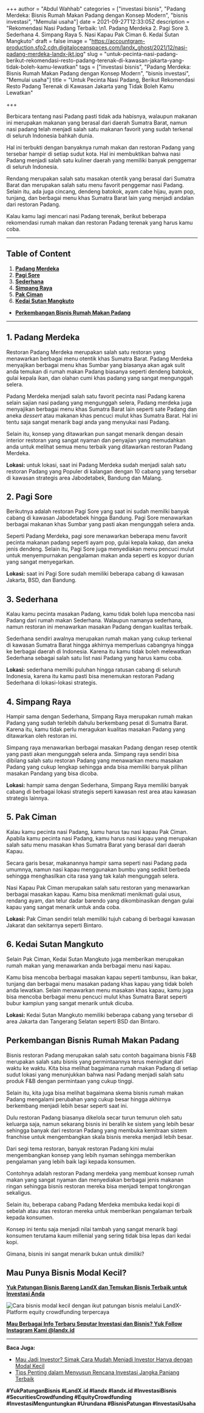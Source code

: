 +++
author = "Abdul Wahhab"
categories = ["investasi bisnis", "Padang Merdeka: Bisnis Rumah Makan Padang dengan Konsep Modern", "bisnis investasi", "Memulai usaha"]
date = 2021-09-27T12:33:05Z
description = "Rekomendasi Nasi Padang Terbaik: \n1. Padang Merdeka 2. Pagi Sore 3. Sederhana 4. Simpang Raya 5. Nasi Kapau Pak Ciman 6. Kedai Sutan Mangkuto"
draft = false
image = "https://accountgram-production.sfo2.cdn.digitaloceanspaces.com/landx_ghost/2021/12/nasi-padang-merdeka-landx-jkt.jpg"
slug = "untuk-pecinta-nasi-padang-berikut-rekomendasi-resto-padang-terenak-di-kawasan-jakarta-yang-tidak-boleh-kamu-lewatkan"
tags = ["investasi bisnis", "Padang Merdeka: Bisnis Rumah Makan Padang dengan Konsep Modern", "bisnis investasi", "Memulai usaha"]
title = "Untuk Pecinta Nasi Padang, Berikut Rekomendasi Resto Padang Terenak di Kawasan Jakarta yang Tidak Boleh Kamu Lewatkan"

+++


Berbicara tentang nasi Padang pasti tidak ada habisnya, walaupun makanan ini merupakan makanan yang berasal dari daerah Sumatra Barat, namun nasi padang telah menjadi salah satu makanan favorit yang sudah terkenal di seluruh Indonesia bahkah dunia.

Hal ini terbukti dengan banyaknya rumah makan dan restoran Padang yang tersebar hampir di setiap sudut kota. Hal ini membuktikan bahwa nasi Padang menjadi salah satu kuliner daerah yang memiliki banyak penggemar di seluruh Indonesia.

Rendang merupakan salah satu masakan otentik yang berasal dari Sumatra Barat dan merupakan salah satu menu favorit penggemar nasi Padang. Selain itu, ada juga cincang, dendeng batokok, ayam cabe hijau, ayam pop, tunjang, dan berbagai menu khas Sumatra Barat lain yang menjadi andalan dari restoran Padang.

Kalau kamu lagi mencari nasi Padang terenak, berikut beberapa rekomendasi rumah makan dan restoran Padang terenak yang harus kamu coba.

---

## Table of Content

1. ******[Padang Merdeka](#1-padang-merdeka)******
2. ******[Pagi Sore](#2-pagi-sore)******
3. ******[Sederhana](#3-sederhana)******
4. ******[Simpang Raya](#4-simpang-raya)******
5. ******[Pak Ciman](#5-pak-ciman)******
6. **[Kedai Sutan Mangkuto](#kedai-sutan-mangkuto)**

* **[Perkembangan Bisnis Rumah Makan Padang](#perkembangan-bisnis-rumah-makan-padang)**

---

## 1. Padang Merdeka

Restoran Padang Merdeka merupakan salah satu restoran yang menawarkan berbagai menu otentik khas Sumatra Barat. Padang Merdeka menyajikan berbagai menu khas Sumbar yang biasanya akan agak sulit anda temukan di rumah makan Padang biasanya seperti dendeng batokok, gulai kepala ikan, dan olahan cumi khas padang yang sangat mengunggah selera.

Padang Merdeka menjadi salah satu favorit pecinta nasi Padang karena selain sajian nasi padang yang mengunggah selera, Padang merdeka juga menyajikan berbagai menu khas Sumatra Barat lain seperti sate Padang dan aneka _dessert_ atau makanan khas pencuci mulut khas Sumatra Barat. Hal ini tentu saja sangat menarik bagi anda yang menyukai nasi Padang.

Selain itu, konsep yang ditawarkan pun sangat menarik dengan desain interior restoran yang sangat nyaman dan penyajian yang memudahkan anda untuk melihat semua menu terbaik yang ditawarkan restoran Padang Merdeka.

**Lokasi:** untuk lokasi, saat ini Padang Merdeka sudah menjadi salah satu restoran Padang yang Populer di kalangan dengan 10 cabang yang tersebar di kawasan strategis area Jabodetabek, Bandung dan Malang.

## 2. Pagi Sore

Berikutnya adalah restoran Pagi Sore yang saat ini sudah memilki banyak cabang di kawasan Jabodetabek hingga Bandung. Pagi Sore menawarkan berbagai makanan khas Sumbar yang pasti akan mengunggah selera anda.

Seperti Padang Merdeka, pagi sore menawarkan beberapa menu favorit pecinta makanan padang seperti ayam pop, gulai kepala kakap, dan aneka jenis dendeng. Selain itu, Pagi Sore juga menyediakan menu pencuci mulut untuk menyempurnakan pengalaman makan anda seperti es kopyor durian yang sangat menyegarkan.

**Lokasi:** saat ini Pagi Sore sudah memiliki beberapa cabang di kawasan Jakarta, BSD, dan Bandung.

## 3. Sederhana

Kalau kamu pecinta masakan Padang, kamu tidak boleh lupa mencoba nasi Padang dari rumah makan Sederhana. Walaupun namanya sederhana, namun restoran ini menawarkan masakan Padang dengan kualitas terbaik.

Sederhana sendiri awalnya merupakan rumah makan yang cukup terkenal di kawasan Sumatra Barat hingga akhirnya memperluas cabangnya hingga ke berbagai daerah di Indonesia. Karena itu kamu tidak boleh melewatkan Sederhana sebagai salah satu list  nasi Padang yang harus kamu coba.

**Lokasi:** sederhana memilki puluhan hingga ratusan cabang di seluruh Indonesia, karena itu kamu pasti bisa menemukan restoran Padang Sederhana di lokasi-lokasi strategis.

## 4. Simpang Raya

Hampir sama dengan Sederhana, Simpang Raya merupakan rumah makan Padang yang sudah terlebih dahulu berkembang pesat di Sumatra Barat. Karena itu, kamu tidak perlu meragukan kualitas masakan Padang yang ditawarkan oleh restoran ini.

Simpang raya menawarkan berbagai masakan Padang dengan resep otentik yang pasti akan mengunggah selera anda. Simpang raya sendiri bisa dibilang salah satu restoran Padang yang menawarkan menu masakan Padang yang cukup lengkap sehingga anda bisa memiliki banyak pilihan masakan Pandang yang bisa dicoba.

**Lokasi:** hampir sama dengan Sederhana, Simpang Raya memiliki banyak cabang di berbagai lokasi strategis seperti kawasan rest area atau kawasan strategis lainnya.

## 5. Pak Ciman

Kalau kamu pecinta nasi Padang, kamu harus tau nasi kapau Pak Ciman. Apabila kamu pecinta nasi Padang, kamu harus nasi kapau yang merupakan salah satu menu masakan khas Sumatra Barat yang berasal dari daerah Kapau.

Secara garis besar, makanannya hampir sama seperti nasi Padang pada umumnya, namun nasi kapau menggunakan bumbu yang sedikit berbeda sehingga menghasilkan cita rasa yang tak kalah mengunggah selera.

Nasi Kapau Pak Ciman merupakan salah satu restoran yang menawarkan berbagai masakan kapau. Kamu bisa menikmati menikmati gulai usus, rendang ayam, dan telur dadar barendo yang dikombinasikan dengan gulai kapau yang sangat menarik untuk anda coba.

**Lokasi:** Pak Ciman sendiri telah memiliki tujuh cabang di berbagai kawasan Jakarat dan sekitarnya seperti Bintaro.

## 6. Kedai Sutan Mangkuto

Selain Pak Ciman, Kedai Sutan Mangkuto juga memberikan merupakan rumah makan yang menawarkan anda berbagai menu nasi kapau.

Kamu bisa mencoba berbagai masakan kapau seperti tambunsu, ikan bakar, tunjang dan berbagai menu masakan padang khas kapau yang tidak boleh anda lewatkan. Selain menawarkan menu masakan khas kapau, kamu juga bisa mencoba berbagai menu pencuci mulut khas Sumatra Barat seperti bubur kampiun yang sangat menarik untuk dicuba.

**Lokasi:** Kedai Sutan Mangkuto memiliki beberapa cabang yang tersebar di area Jakarta dan Tangerang Selatan seperti BSD dan Bintaro.

## Perkembangan Bisnis Rumah Makan Padang

Bisnis restoran Padang merupakan salah satu contoh bagaimana bisnis F&B merupakan salah satu bisnis yang permintaannya terus meningkat dari waktu ke waktu. Kita bisa melihat bagaimana rumah makan Padang di setiap sudut lokasi yang menunjukkan bahwa nasi Padang menjadi salah satu produk F&B dengan permintaan yang cukup tinggi.

Selain itu, kita juga  bisa melihat bagaimana skema bisnis rumah makan Padang mengalami perubahan yang cukup besar hingga akhirnya berkembang menjadi lebih besar seperti saat ini.

Dulu restoran Padang biasanya dikelola secar turun temurun oleh satu keluarga saja, namun sekarang bisnis ini beralih ke sistem yang lebih besar sehingga banyak dari restoran Padang yang membuka kemitraan sistem franchise untuk mengembangkan skala bisnis mereka menjadi lebih besar.

Dari segi tema restoran, banyak restoran Padang kini mulai mengembangkan konsep yang lebih nyaman sehingga memberikan pengalaman yang lebih baik lagi kepada konsumen.

Contohnya adalah restoran Padang merdeka yang membuat konsep rumah makan yang sangat nyaman dan menyediakan berbagai jenis makanan ringan sehingga bisnis restoran mereka bisa menjadi tempat tongkrongan sekaligus.

Selain itu, beberapa cabang Padang Merdeka membuka kedai kopi di sebelah atau atas restoran mereka untuk memberikan pengalaman terbaik kepada konsumen.

Konsep ini tentu saja menjadi nilai tambah yang sangat menarik bagi konsumen terutama kaum millenial yang sering tidak bisa lepas dari kedai kopi.

Gimana, bisnis ini sangat menarik bukan untuk dimiliki?

## Mau Punya Bisnis Modal Kecil?

[**Yuk Patungan Bisnis Bareng LandX dan Temukan Bisnis Terbaik untuk Investasi Anda**
](https://landx.id/project/)

![Cara bisnis modal kecil dengan ikut patungan bisnis melalui LandX-Platform equity crowdfunding terpercaya](https://accountgram-production.sfo2.cdn.digitaloceanspaces.com/landx_ghost/2021/09/Equity-Crowdfunding-di-Indonesia-1--2.png)

[**Mau Berbagai Info Terbaru Seputar Investasi dan Bisnis? Yuk Follow Instagram Kami @landx.id**](https://www.instagram.com/landx.id/?utm_medium=copy_link)

---

**Baca Juga:**

* [Mau Jadi Investor? Simak Cara Mudah Menjadi Investor Hanya dengan Modal Kecil](https://landx.id/blog/cara-menjadi-investor/)
* [Tips Penting dalam Menyusun Rencana Investasi Jangka Panjang Terbaik](https://landx.id/blog/investasi-jangka-panjang-adalah/)

**#YukPatunganBisnis  #LandX.id    #landx         #landx.id    #InvestasiBisnis  #SecuritiesCrowdfunding   #EquityCrowdfunding    #InvestasiMenguntungkan     #Urundana    #BisnisPatungan    #InvestasiUsaha**

